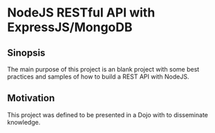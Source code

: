 # NodeJS RESTful API with ExpressJS/MongoDB

## Sinopsis

The main purpose of this project is an blank project with some best practices and samples of how to build a REST API with NodeJS.

## Motivation

This project was defined to be presented in a Dojo with to disseminate knowledge.
